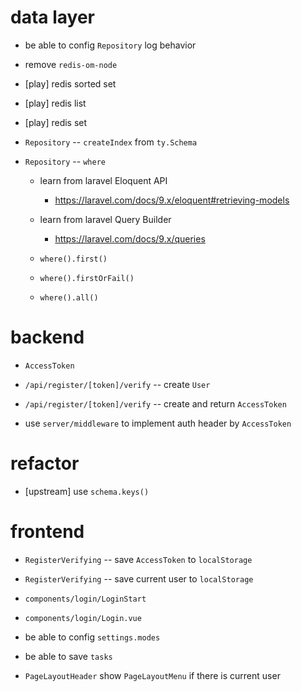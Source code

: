 # data layer

- be able to config `Repository` log behavior
- remove `redis-om-node`

- [play] redis sorted set
- [play] redis list
- [play] redis set

- `Repository` -- `createIndex` from `ty.Schema`
- `Repository` -- `where`

  - learn from laravel Eloquent API

    - https://laravel.com/docs/9.x/eloquent#retrieving-models

  - learn from laravel Query Builder

    - https://laravel.com/docs/9.x/queries

  - `where().first()`
  - `where().firstOrFail()`
  - `where().all()`

# backend

- `AccessToken`

- `/api/register/[token]/verify` -- create `User`
- `/api/register/[token]/verify` -- create and return `AccessToken`

- use `server/middleware` to implement auth header by `AccessToken`

# refactor

- [upstream] use `schema.keys()`

# frontend

- `RegisterVerifying` -- save `AccessToken` to `localStorage`
- `RegisterVerifying` -- save current user to `localStorage`

- `components/login/LoginStart`
- `components/login/Login.vue`

- be able to config `settings.modes`

- be able to save `tasks`

- `PageLayoutHeader` show `PageLayoutMenu` if there is current user
